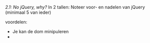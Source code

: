 *2.1: No jQuery, why?*
In 2 tallen: Noteer voor- en nadelen van jQuery (minimaal 5 van ieder)

voordelen:
- Je kan de dom minipuleren
- 
